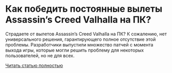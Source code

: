 # Как победить постоянные вылеты Assassin’s Creed Valhalla на ПК?



Страдаете от вылетов Assassin’s Creed Valhalla на ПК? К сожалению, нет универсального решения, гарантирующего полное отсутствие этой проблемы. Разработчики выпустили множество патчей с момента выхода игры, которые могли решить проблему для некоторых пользователей, но не для всех.

[Читать статью полностью](https://xyberbara.com/gaming/kak-pobedit-postoyannyye-vylety-assassins-creed-valhalla-na-pc/)
